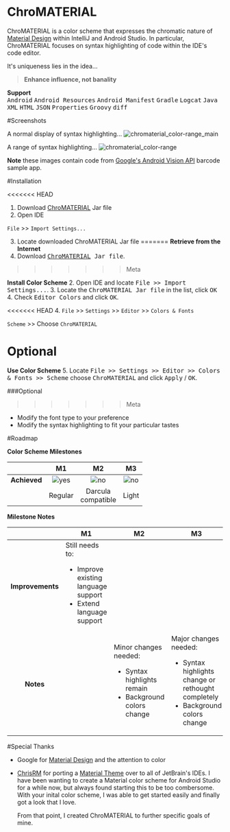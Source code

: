 <!-- ========================================================== -->
# ChroMATERIAL
ChroMATERIAL is a color scheme that expresses the chromatic nature of [Material Design][material] within IntelliJ and Android Studio. In particular, ChroMATERIAL focuses on syntax highlighting of code within the IDE's code editor.

It's uniqueness lies in the idea...

> **Enhance influence, not banality**

**Support**
<br><kbd>Android</kbd> <kbd>Android Resources</kbd> <kbd>Android Manifest</kbd> <kbd>Gradle</kbd> <kbd>Logcat</kbd> 
<kbd>Java</kbd> 
<kbd>XML</kbd> 
<kbd>HTML</kbd> <kbd>JSON</kbd>
<kbd>Properties</kbd>
<kbd>Groovy</kbd>
<kbd>diff</kbd>
<!-- ========================================================== -->
#Screenshots

A normal display of syntax highlighting...
![chromaterial_color-range_main][img_normal]

A range of syntax highlighting...
![chromaterial_color-range][img_range]

**Note** these images contain code from [Google's Android Vision API][android-vision] barcode sample app.

<!-- ========================================================== -->
#Installation

<<<<<<< HEAD
 1. Download [ChroMATERIAL][jar] Jar file
 2. Open IDE

   `File` >> `Import Settings...`

 3. Locate downloaded ChroMATERIAL Jar file
=======
**Retrieve from the Internet**
 1. Download <kbd>[ChroMATERIAL][jar] Jar file</kbd>.
>>>>>>> Meta

**Install Color Scheme**
 2. Open IDE and locate <kbd>File >> Import Settings...</kbd>.
 3. Locate the <kbd>ChroMATERIAL Jar file</kbd> in the list, click <kbd>OK</kbd> 
 4. Check <kbd>Editor Colors</kbd> and click <kbd>OK</kbd>.

<<<<<<< HEAD
 4. `File` >> `Settings` >> `Editor` >> `Colors & Fonts`

   `Scheme` >> Choose `ChroMATERIAL`


**Optional**
=======
**Use Color Scheme** 
 5. Locate <kbd>File >> Settings >> Editor >> Colors & Fonts >> Scheme</kbd> choose <kbd>ChroMATERIAL</kbd> and click <kbd>Apply</kbd> / <kbd>OK</kbd>.
 
###Optional
>>>>>>> Meta

 - Modify the font type to your preference
 - Modify the syntax highlighting to fit your particular tastes

<!-- ========================================================== -->
#Roadmap

**Color Scheme Milestones**

|              | M1      | M2       | M3    |
| :----------: | :-----: | :------: | :---: |
| **Achieved** | ![yes]  | ![no]    | ![no] |
|              | Regular | Darcula<br>compatible  | Light |

**Milestone Notes**

|                  | M1  | M2  | M3  |
| :--------------: | --- | --- | --- |
| **Improvements** | Still needs to:<ul><li>Improve existing language support<li>Extend language support |   |   |
| **Notes**        |     | Minor changes needed:<ul><li>Syntax highlights remain<li>Background colors change |  Major changes needed:<ul><li>Syntax highlights change or rethought completely<li>Background colors change |

<!-- ========================================================== -->
#Special Thanks

 - Google for [Material Design][material] and the attention to color

 - [ChrisRM][chris-rm] for porting a [Material Theme][chris-rm_theme] over to all of JetBrain's IDEs. I have been wanting to create a Material color scheme for Android Studio for a while now, but always found starting this to be too combersome. With your inital color scheme, I was able to get started easily and finally got a look that I love.

   From that point, I created ChroMATERIAL to further specific goals of mine.

<!-- ===================== References ========================= -->

<!-- images -->
[img_normal]: https://cloud.githubusercontent.com/assets/8707125/10559945/814a770c-7536-11e5-99d4-efd4d03ea3f5.PNG
[img_range]: https://cloud.githubusercontent.com/assets/8707125/10559946/814af8bc-7536-11e5-8666-102db39305f0.PNG
[yes]: https://cloud.githubusercontent.com/assets/8707125/10560554/6e30a660-7549-11e5-95ec-a07b0c049339.png
[no]: https://cloud.githubusercontent.com/assets/8707125/10560555/7263eddc-7549-11e5-8939-bfd2d6141f11.png

<!-- links -->
[material]: http://www.google.co.kr/design/spec/material-design/introduction.html#
[android-vision]: https://github.com/googlesamples/android-vision
[chris-rm]: https://github.com/ChrisRM
[chris-rm_theme]: https://github.com/ChrisRM/material-theme-jetbrains

<!-- files -->
[jar]: install/ChroMATERIAL.jar
